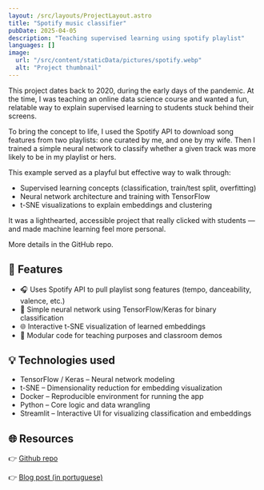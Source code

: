 ```yaml
---
layout: /src/layouts/ProjectLayout.astro
title: "Spotify music classifier"
pubDate: 2025-04-05
description: "Teaching supervised learning using spotify playlist"
languages: []
image:
  url: "/src/content/staticData/pictures/spotify.webp"
  alt: "Project thumbnail"
---
```


This project dates back to 2020, during the early days of the pandemic. At the time, I was teaching an online data science course and wanted a fun, relatable way to explain supervised learning to students stuck behind their screens.

To bring the concept to life, I used the Spotify API to download song features from two playlists: one curated by me, and one by my wife. Then I trained a simple neural network to classify whether a given track was more likely to be in my playlist or hers.

This example served as a playful but effective way to walk through:

- Supervised learning concepts (classification, train/test split, overfitting)
- Neural network architecture and training with TensorFlow
- t-SNE visualizations to explain embeddings and clustering

It was a lighthearted, accessible project that really clicked with students — and made machine learning feel more personal.

More details in the GitHub repo.

## 🧩 Features

- 🎧 Uses Spotify API to pull playlist song features (tempo, danceability, valence, etc.)
- 🧠 Simple neural network using TensorFlow/Keras for binary classification
- 🌐 Interactive t-SNE visualization of learned embeddings
- 🧪 Modular code for teaching purposes and classroom demos

## 💡 Technologies used

- TensorFlow / Keras – Neural network modeling
- t-SNE – Dimensionality reduction for embedding visualization
- Docker – Reproducible environment for running the app
- Python – Core logic and data wrangling
- Streamlit – Interactive UI for visualizing classification and embeddings

## 🌐 Resources

👉 [Github repo](https://github.com/pauloesampaio/spotify_song_classifier)

👉 [Blog post (in portuguese)](https://pauloesampaio.medium.com/https-medium-com-paulo-sampaio-classification-351a0e3592e9)
